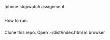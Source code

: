 ## 
Iphone stopwatch assignment
##

###
How to run:
###

#### 
Clone this repo.
Open ~/dist/index.html in browser
####